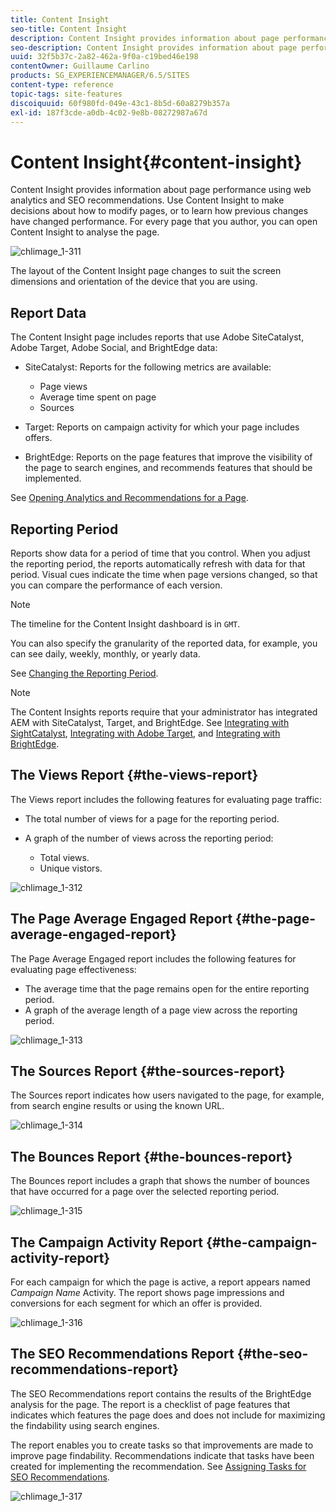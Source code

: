 ```yaml
---
title: Content Insight
seo-title: Content Insight
description: Content Insight provides information about page performance using web analytics and SEO recommendation
seo-description: Content Insight provides information about page performance using web analytics and SEO recommendation
uuid: 32f5b37c-2a82-462a-9f0a-c19bed46e198
contentOwner: Guillaume Carlino
products: SG_EXPERIENCEMANAGER/6.5/SITES
content-type: reference
topic-tags: site-features
discoiquuid: 60f980fd-049e-43c1-8b5d-60a8279b357a
exl-id: 187f3cde-a0db-4c02-9e8b-08272987a67d
---
```

# Content Insight{#content-insight}

Content Insight provides information about page performance using web analytics and SEO recommendations. Use Content Insight to make decisions about how to modify pages, or to learn how previous changes have changed performance. For every page that you author, you can open Content Insight to analyse the page.

![chlimage_1-311](assets/chlimage_1-311.png)

The layout of the Content Insight page changes to suit the screen dimensions and orientation of the device that you are using.

## Report Data

The Content Insight page includes reports that use Adobe SiteCatalyst, Adobe Target, Adobe Social, and BrightEdge data:

* SiteCatalyst: Reports for the following metrics are available:

    * Page views
    * Average time spent on page
    * Sources

* Target: Reports on campaign activity for which your page includes offers.
* BrightEdge: Reports on the page features that improve the visibility of the page to search engines, and recommends features that should be implemented.

See [Opening Analytics and Recommendations for a Page](/help/sites-authoring/ci-analyze.md#opening-analytics-and-recommendations-for-a-page).

## Reporting Period

Reports show data for a period of time that you control. When you adjust the reporting period, the reports automatically refresh with data for that period. Visual cues indicate the time when page versions changed, so that you can compare the performance of each version.

>[!NOTE]
>
>The timeline for the Content Insight dashboard is in `GMT`.

You can also specify the granularity of the reported data, for example, you can see daily, weekly, monthly, or yearly data.

See [Changing the Reporting Period](/help/sites-authoring/ci-analyze.md#changing-the-reporting-period).

>[!NOTE]
>
>The Content Insights reports require that your administrator has integrated AEM with SiteCatalyst, Target, and BrightEdge. See [Integrating with SightCatalyst](/help/sites-administering/adobeanalytics.md), [Integrating with Adobe Target](/help/sites-administering/target.md), and [Integrating with BrightEdge](/help/sites-administering/brightedge.md).

## The Views Report {#the-views-report}

The Views report includes the following features for evaluating page traffic:

* The total number of views for a page for the reporting period.
* A graph of the number of views across the reporting period:

    * Total views.
    * Unique vistors.

![chlimage_1-312](assets/chlimage_1-312.png)

## The Page Average Engaged Report {#the-page-average-engaged-report}

The Page Average Engaged report includes the following features for evaluating page effectiveness:

* The average time that the page remains open for the entire reporting period.
* A graph of the average length of a page view across the reporting period.

![chlimage_1-313](assets/chlimage_1-313.png)

## The Sources Report {#the-sources-report}

The Sources report indicates how users navigated to the page, for example, from search engine results or using the known URL.

![chlimage_1-314](assets/chlimage_1-314.png)

## The Bounces Report {#the-bounces-report}

The Bounces report includes a graph that shows the number of bounces that have occurred for a page over the selected reporting period.

![chlimage_1-315](assets/chlimage_1-315.png)

## The Campaign Activity Report {#the-campaign-activity-report}

For each campaign for which the page is active, a report appears named *Campaign Name* Activity. The report shows page impressions and conversions for each segment for which an offer is provided.

![chlimage_1-316](assets/chlimage_1-316.png)

## The SEO Recommendations Report {#the-seo-recommendations-report}

The SEO Recommendations report contains the results of the BrightEdge analysis for the page. The report is a checklist of page features that indicates which features the page does and does not include for maximizing the findability using search engines.

The report enables you to create tasks so that improvements are made to improve page findability. Recommendations indicate that tasks have been created for implementing the recommendation. See [Assigning Tasks for SEO Recommendations](/help/sites-authoring/ci-analyze.md#assigning-tasks-for-seo-recommendations).

![chlimage_1-317](assets/chlimage_1-317.png)
